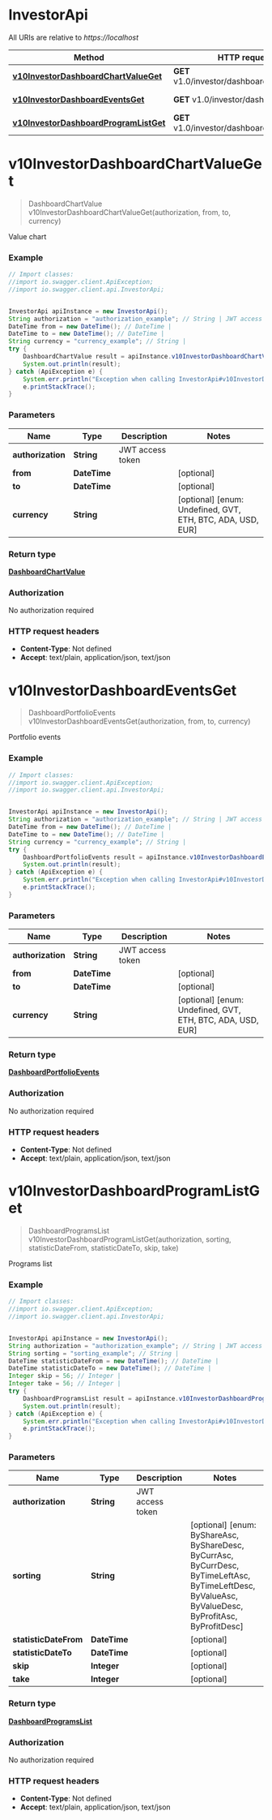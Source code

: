 # InvestorApi

All URIs are relative to *https://localhost*

Method | HTTP request | Description
------------- | ------------- | -------------
[**v10InvestorDashboardChartValueGet**](InvestorApi.md#v10InvestorDashboardChartValueGet) | **GET** v1.0/investor/dashboard/chart/value | Value chart
[**v10InvestorDashboardEventsGet**](InvestorApi.md#v10InvestorDashboardEventsGet) | **GET** v1.0/investor/dashboard/events | Portfolio events
[**v10InvestorDashboardProgramListGet**](InvestorApi.md#v10InvestorDashboardProgramListGet) | **GET** v1.0/investor/dashboard/program/list | Programs list


<a name="v10InvestorDashboardChartValueGet"></a>
# **v10InvestorDashboardChartValueGet**
> DashboardChartValue v10InvestorDashboardChartValueGet(authorization, from, to, currency)

Value chart

### Example
```java
// Import classes:
//import io.swagger.client.ApiException;
//import io.swagger.client.api.InvestorApi;


InvestorApi apiInstance = new InvestorApi();
String authorization = "authorization_example"; // String | JWT access token
DateTime from = new DateTime(); // DateTime | 
DateTime to = new DateTime(); // DateTime | 
String currency = "currency_example"; // String | 
try {
    DashboardChartValue result = apiInstance.v10InvestorDashboardChartValueGet(authorization, from, to, currency);
    System.out.println(result);
} catch (ApiException e) {
    System.err.println("Exception when calling InvestorApi#v10InvestorDashboardChartValueGet");
    e.printStackTrace();
}
```

### Parameters

Name | Type | Description  | Notes
------------- | ------------- | ------------- | -------------
 **authorization** | **String**| JWT access token |
 **from** | **DateTime**|  | [optional]
 **to** | **DateTime**|  | [optional]
 **currency** | **String**|  | [optional] [enum: Undefined, GVT, ETH, BTC, ADA, USD, EUR]

### Return type

[**DashboardChartValue**](DashboardChartValue.md)

### Authorization

No authorization required

### HTTP request headers

 - **Content-Type**: Not defined
 - **Accept**: text/plain, application/json, text/json

<a name="v10InvestorDashboardEventsGet"></a>
# **v10InvestorDashboardEventsGet**
> DashboardPortfolioEvents v10InvestorDashboardEventsGet(authorization, from, to, currency)

Portfolio events

### Example
```java
// Import classes:
//import io.swagger.client.ApiException;
//import io.swagger.client.api.InvestorApi;


InvestorApi apiInstance = new InvestorApi();
String authorization = "authorization_example"; // String | JWT access token
DateTime from = new DateTime(); // DateTime | 
DateTime to = new DateTime(); // DateTime | 
String currency = "currency_example"; // String | 
try {
    DashboardPortfolioEvents result = apiInstance.v10InvestorDashboardEventsGet(authorization, from, to, currency);
    System.out.println(result);
} catch (ApiException e) {
    System.err.println("Exception when calling InvestorApi#v10InvestorDashboardEventsGet");
    e.printStackTrace();
}
```

### Parameters

Name | Type | Description  | Notes
------------- | ------------- | ------------- | -------------
 **authorization** | **String**| JWT access token |
 **from** | **DateTime**|  | [optional]
 **to** | **DateTime**|  | [optional]
 **currency** | **String**|  | [optional] [enum: Undefined, GVT, ETH, BTC, ADA, USD, EUR]

### Return type

[**DashboardPortfolioEvents**](DashboardPortfolioEvents.md)

### Authorization

No authorization required

### HTTP request headers

 - **Content-Type**: Not defined
 - **Accept**: text/plain, application/json, text/json

<a name="v10InvestorDashboardProgramListGet"></a>
# **v10InvestorDashboardProgramListGet**
> DashboardProgramsList v10InvestorDashboardProgramListGet(authorization, sorting, statisticDateFrom, statisticDateTo, skip, take)

Programs list

### Example
```java
// Import classes:
//import io.swagger.client.ApiException;
//import io.swagger.client.api.InvestorApi;


InvestorApi apiInstance = new InvestorApi();
String authorization = "authorization_example"; // String | JWT access token
String sorting = "sorting_example"; // String | 
DateTime statisticDateFrom = new DateTime(); // DateTime | 
DateTime statisticDateTo = new DateTime(); // DateTime | 
Integer skip = 56; // Integer | 
Integer take = 56; // Integer | 
try {
    DashboardProgramsList result = apiInstance.v10InvestorDashboardProgramListGet(authorization, sorting, statisticDateFrom, statisticDateTo, skip, take);
    System.out.println(result);
} catch (ApiException e) {
    System.err.println("Exception when calling InvestorApi#v10InvestorDashboardProgramListGet");
    e.printStackTrace();
}
```

### Parameters

Name | Type | Description  | Notes
------------- | ------------- | ------------- | -------------
 **authorization** | **String**| JWT access token |
 **sorting** | **String**|  | [optional] [enum: ByShareAsc, ByShareDesc, ByCurrAsc, ByCurrDesc, ByTimeLeftAsc, ByTimeLeftDesc, ByValueAsc, ByValueDesc, ByProfitAsc, ByProfitDesc]
 **statisticDateFrom** | **DateTime**|  | [optional]
 **statisticDateTo** | **DateTime**|  | [optional]
 **skip** | **Integer**|  | [optional]
 **take** | **Integer**|  | [optional]

### Return type

[**DashboardProgramsList**](DashboardProgramsList.md)

### Authorization

No authorization required

### HTTP request headers

 - **Content-Type**: Not defined
 - **Accept**: text/plain, application/json, text/json

